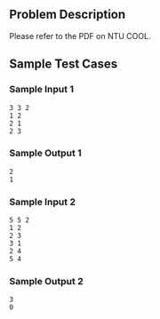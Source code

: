 ## Problem Description

Please refer to the PDF on NTU COOL.

## Sample Test Cases

### Sample Input 1

```
3 3 2
1 2
2 1
2 3
```

### Sample Output 1

```
2
1
```

### Sample Input 2

```
5 5 2
1 2
2 3
3 1
2 4
5 4
```

### Sample Output 2

```
3
0
```
